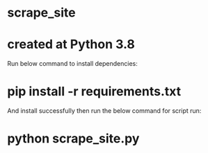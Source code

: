 # scrape_site

# created at Python 3.8

Run below command to install dependencies:
  # pip install -r requirements.txt

And install successfully then run the below command for script run:
 # python scrape_site.py
